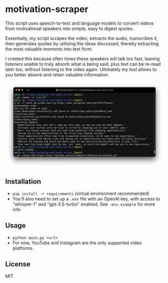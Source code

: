 # motivation-scraper
This script uses speech-to-text and language models to convert videos from motivational speakers into simple, easy to digest quotes.

Essentially, my script scrapes the video, extracts the audio, transcribes it, then generates quotes by utilizing the ideas discussed, thereby extracting the most valuable moments into text form. 

I created this because often times these speakers will talk too fast, leaving listeners unable to truly absorb what is being said, plus text can be re-read later too, without listening to the video again. Ultimately my tool allows to you better absorb and retain valuable information. 

![screenshot of example usage](assets/screenshot.png)

## Installation
- `pip install -r requirements` (virtual environment recommended)
- You'll also need to set up a `.env` file with an OpenAI key, with access to "whisper-1" and "gpt-3.5-turbo" enabled. See `.env.example` for more info

## Usage
- `python main.py <url>`
- For now, YouTube and Instagram are the only supported video platforms. 

## License
MIT
